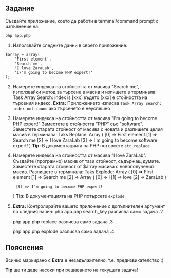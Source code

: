 ## Задание

Създайте приложение, което да работи в terminal/command prompt с изпълнение на:

    php app.php

1. Използвайте следните данни в своето приложение:
```
$array = array(
    'First element',
    'Search me',
    'I love ZaraLab',
    'I\'m going to become PHP expert!'
);
```

2. Намерете индекса на стойността от масива "Search me", използвайки метод
за търсене в масив и изпишете в терминала:
    Task Array Search: index is [xxx]
където [xxx] е стойността на търсения индекс. **Extra:** Приложението изписва `Task Array Search: index not found` ако търсенето е
неуспешно

3. Намерете индекса на стойността от масива "I'm going to become PHP expert!"
Заместете в стойността "PHP" със "software". Заместете старата стойност от масива с новата
и разпишете целия масив в терминала:
    Taks Replace: Array
    (
        [0] => First element
        [1] => Search me
        [2] => I love ZaraLab
        [3] => I'm going to become software expert!
    )
**Tip:** В документацията на PHP потърсете `str_replace`

4. Намерете индекса на стойността от масива "I love ZaraLab". Създайте (програмно) масив от тази стойност, съдържащ думите. Заместете старата стойност от $array масива с новополучения масив. Разпишете в терминала:
    Taks Explode: Array
    (
        [0] => First element
        [1] => Search me
        [2] => Array
            (
                [0] => I
                [1] => love
                [2] => ZaraLab
            )

        [3] => I'm going to become PHP expert!
    )
**Tip:** В документацията на PHP потърсете `explode`

5. **Extra:** Контролирайте вашето приложение с допълнителен аргумент по следния начин:
    php app.php search_key
разписва само задача .2

    php app.php replace
разписва само задача .3

    php app.php explode
разписва само задача .4

## Пояснения

Всичко маркирано с **Extra** е незадължително, т.е. предизвикателство :)

**Tip** ще ти даде насоки при решаването на текущата задача!
